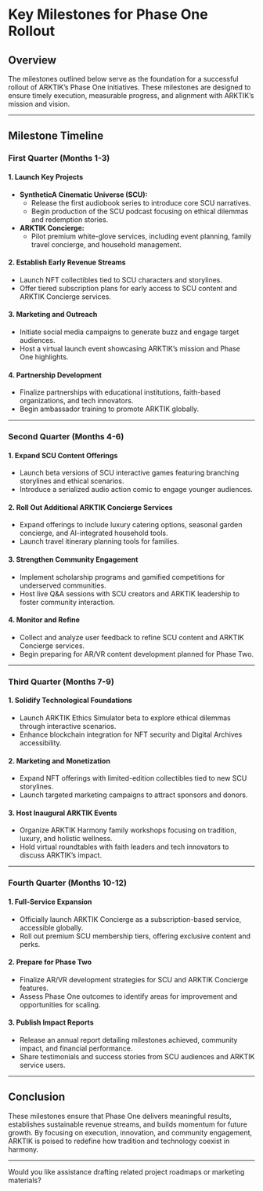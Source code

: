# Key Milestones for Phase One Rollout

## Overview

The milestones outlined below serve as the foundation for a successful rollout of ARKTIK’s Phase One initiatives. These milestones are designed to ensure timely execution, measurable progress, and alignment with ARKTIK’s mission and vision.

---

## Milestone Timeline

### **First Quarter (Months 1-3)**

#### **1. Launch Key Projects**
- **SyntheticA Cinematic Universe (SCU):**
  - Release the first audiobook series to introduce core SCU narratives.
  - Begin production of the SCU podcast focusing on ethical dilemmas and redemption stories.
- **ARKTIK Concierge:**
  - Pilot premium white-glove services, including event planning, family travel concierge, and household management.

#### **2. Establish Early Revenue Streams**
- Launch NFT collectibles tied to SCU characters and storylines.
- Offer tiered subscription plans for early access to SCU content and ARKTIK Concierge services.

#### **3. Marketing and Outreach**
- Initiate social media campaigns to generate buzz and engage target audiences.
- Host a virtual launch event showcasing ARKTIK’s mission and Phase One highlights.

#### **4. Partnership Development**
- Finalize partnerships with educational institutions, faith-based organizations, and tech innovators.
- Begin ambassador training to promote ARKTIK globally.

---

### **Second Quarter (Months 4-6)**

#### **1. Expand SCU Content Offerings**
- Launch beta versions of SCU interactive games featuring branching storylines and ethical scenarios.
- Introduce a serialized audio action comic to engage younger audiences.

#### **2. Roll Out Additional ARKTIK Concierge Services**
- Expand offerings to include luxury catering options, seasonal garden concierge, and AI-integrated household tools.
- Launch travel itinerary planning tools for families.

#### **3. Strengthen Community Engagement**
- Implement scholarship programs and gamified competitions for underserved communities.
- Host live Q&A sessions with SCU creators and ARKTIK leadership to foster community interaction.

#### **4. Monitor and Refine**
- Collect and analyze user feedback to refine SCU content and ARKTIK Concierge services.
- Begin preparing for AR/VR content development planned for Phase Two.

---

### **Third Quarter (Months 7-9)**

#### **1. Solidify Technological Foundations**
- Launch ARKTIK Ethics Simulator beta to explore ethical dilemmas through interactive scenarios.
- Enhance blockchain integration for NFT security and Digital Archives accessibility.

#### **2. Marketing and Monetization**
- Expand NFT offerings with limited-edition collectibles tied to new SCU storylines.
- Launch targeted marketing campaigns to attract sponsors and donors.

#### **3. Host Inaugural ARKTIK Events**
- Organize ARKTIK Harmony family workshops focusing on tradition, luxury, and holistic wellness.
- Hold virtual roundtables with faith leaders and tech innovators to discuss ARKTIK’s impact.

---

### **Fourth Quarter (Months 10-12)**

#### **1. Full-Service Expansion**
- Officially launch ARKTIK Concierge as a subscription-based service, accessible globally.
- Roll out premium SCU membership tiers, offering exclusive content and perks.

#### **2. Prepare for Phase Two**
- Finalize AR/VR development strategies for SCU and ARKTIK Concierge features.
- Assess Phase One outcomes to identify areas for improvement and opportunities for scaling.

#### **3. Publish Impact Reports**
- Release an annual report detailing milestones achieved, community impact, and financial performance.
- Share testimonials and success stories from SCU audiences and ARKTIK service users.

---

## Conclusion

These milestones ensure that Phase One delivers meaningful results, establishes sustainable revenue streams, and builds momentum for future growth. By focusing on execution, innovation, and community engagement, ARKTIK is poised to redefine how tradition and technology coexist in harmony.

---

Would you like assistance drafting related project roadmaps or marketing materials?
